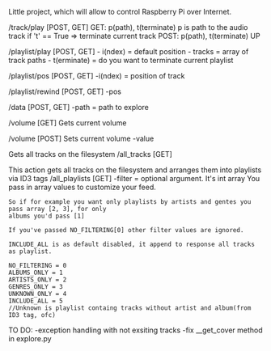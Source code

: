 Little project, which will allow to control Raspberry Pi over Internet.


/track/play [POST, GET]
	GET: p(path), t(terminate)
		p is path to the audio track
		if 't' == True => terminate current track
	POST: p(path), t(terminate)
		UP

/playlist/play [POST, GET]
	- i(ndex) = default position
	- tracks = array of track paths
	- t(erminate) = do you want to terminate current playlist


/playlist/pos [POST, GET]
	-i(ndex) = position of track

/playlist/rewind [POST, GET]
	-pos

/data [POST, GET]
	-path = path to explore

/volume [GET]
	Gets current volume

/volume [POST]
	Sets current volume
	-value

Gets all tracks on the filesystem
/all_tracks [GET]

This action gets all tracks on the filesystem and arranges them into playlists via ID3 tags
/all_playlists [GET]
	-filter = optional argument. It's int array You pass in array values to customize your feed.
	
	So if for example you want only playlists by artists and gentes you pass array [2, 3], for only
	albums you'd pass [1]

	If you've passed NO_FILTERING[0] other filter values are ignored.

	INCLUDE_ALL is as default disabled, it append to response all tracks as playlist.

	NO_FILTERING = 0
	ALBUMS_ONLY = 1
	ARTISTS_ONLY = 2
	GENRES_ONLY = 3
	UNKNOWN_ONLY = 4
	INCLUDE_ALL = 5
	//Unknown is playlist containg tracks without artist and album(from ID3 tag, ofc)

TO DO:
	-exception handling with not exsiting tracks
	-fix __get_cover method in explore.py